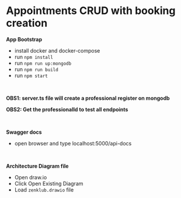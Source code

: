 # <b>Appointments CRUD with booking creation</b>

<b>App Bootstrap</b>

- install docker and docker-compose
- run `npm install`
- run `npm run up:mongodb`
- run `npm run build`
- run `npm start`

</br>
<p><b>OBS1: server.ts file will create a professional register on mongodb</b></p>
<p><b>OBS2: Get the professionalId to test all endpoints</b></p>
</br>

<b>Swagger docs</b>

- open browser and type localhost:5000/api-docs

</br>

<b>Architecture Diagram file</b>
- Open draw.io
- Click Open Existing Diagram
- Load `zenklub.drawio` file